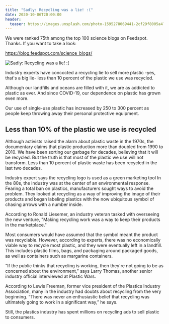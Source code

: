 ```yaml
---
title: "Sadly: Recycling was a lie! :("
date: 2020-10-06T20:00:00
header:
  teaser: https://images.unsplash.com/photo-1595278069441-2cf29f8005a4?ixlib=rb-1.2.1&ixid=eyJhcHBfaWQiOjEyMDd9&auto=format&fit=crop&w=1351&q=80
---
```

We were ranked 75th among the top 100 science blogs on Feedspot. Thanks. If you want to take a look:

https://blog.feedspot.com/science_blogs/

![Sadly: Recycling was a lie! :(](https://images.unsplash.com/photo-1595278069441-2cf29f8005a4?ixlib=rb-1.2.1&ixid=eyJhcHBfaWQiOjEyMDd9&auto=format&fit=crop&w=1351&q=80)

Industry experts have concocted a recycling lie to sell more plastic -yes, that's a big lie- less than 10 percent of the plastic we use was recycled.

Although our landfills and oceans are filled with it, we are as addicted to plastic as ever. And since COVID-19, our dependence on plastic has grown even more.

Our use of single-use plastic has increased by 250 to 300 percent as people keep throwing away their personal protective equipment.

Less than 10% of the plastic we use is recycled
-
Although activists raised the alarm about plastic waste in the 1970s, the documentary claims that plastic production more than doubled from 1990 to 2010. We have been sorting our garbage for decades, believing that it will be recycled. But the truth is that most of the plastic we use will not transform. Less than 10 percent of plastic waste has been recycled in the last two decades.

Industry expert says the recycling logo is used as a green marketing tool
In the 80s, the industry was at the center of an environmental response. Fearing a total ban on plastics, manufacturers sought ways to avoid the problem. They looked at recycling as a way of improving the image of their products and began labeling plastics with the now ubiquitous symbol of chasing arrows with a number inside.

According to Ronald Liesemer, an industry veteran tasked with overseeing the new venture, "Making recycling work was a way to keep their products in the marketplace."

Most consumers would have assumed that the symbol meant the product was recyclable. However, according to experts, there was no economically viable way to recycle most plastic, and they were eventually left in a landfill. This includes plastic films, bags, and packaging around packaged goods, as well as containers such as margarine containers.

“If the public thinks that recycling is working, then they're not going to be as concerned about the environment,” says Larry Thomas, another senior industry official interviewed at Plastic Wars.

According to Lewis Freeman, former vice president of the Plastics Industry Association, many in the industry had doubts about recycling from the very beginning. “There was never an enthusiastic belief that recycling was ultimately going to work in a significant way,” he says.

Still, the plastics industry has spent millions on recycling ads to sell plastic to consumers.
